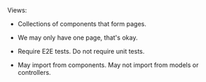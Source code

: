 Views:

- Collections of components that form pages.
- We may only have one page, that's okay.
- Require E2E tests. Do not require unit tests.

- May import from components. May not import from models or controllers.
